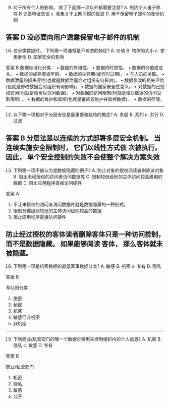 9. 对于所有个人的影响， 除了下面哪一项以外都需要注意? 
A. 制约个人电子邮件
B 记录电话交谈
c. 收集关于上网习惯的信息
D. 用于保留电子邮件的备份机制

答案 D 没必要向用户透露保留电子邮件的机制
-----------------------------------------------------------
16. 在分类数据时， 下列哪一项通常是不考虑的特征?
A. 价值
B. 物体的大小
c. 使用寿命
D. 国家安全的影响

答案 B
数据标准化分类：
• 数据的有用性。
• 数据的时效性。
• 数据的价值或成本。
• 数据的成熟度或年龄。
• 数据的生存期(或何时过期)。
• 与人员的关联。
• 数据泄露的损失评估(也就是数据泄露会对组织有何影响)。
• 数据修改的损失评估(也就是修改数据会对组织有何影响)。
• 数据的国家安全性含义。
• 对数据的己授权访问(也就是谁可以访问数据)。
• 对数据的访问限制(也就是谁对数据的访问受到限制) 。
• 数据的维护和监控(也就是谁应该维护并监控数据) 。
• 数据的存储。

------------------------------------------------------
12. 以下哪一项相对于分层安全是最重要和独特的概念?
A. 多层
B. 系列
c. 并行
D. 过滤

答案 B 
分层法是以连续的方式部署多层安全机制。 当连续实施安全限制时， 它们以线性方式依 次被执行。 因此， 单个安全控制的失败不会使整个解决方案失效
--------------------------------------------------------

13. 下列哪一项不被认为是数据隐藏的例子?
A. 防止对象的授权阅读者删除该对象
B. 阻止未经授权的访问者访问数据库
C. 限制较低级别的主体访问较高级别的数据
D. 阻止应用程序直接访问硬件

答案 A
1. 不让未授权的访问者访问数据库就是数据隐藏的一种形式。
2. 限制分类级别较低的主体访问级别较高的数据
3. 阻止应用程序直接访问硬件

防止经过授权的客体读者删除客体只是一种访问控制， 而不是数据隐藏。 如果能够阅读 客体， 那么客体就未被隐藏。
-------------------------------------------------------
18. 下列哪一项是机密数据的最低军事数据分类?
A. 敏感
B. 机密
c. 专有
D. 隐私

答案 B

军队的分类：
1. 绝密
2. 秘密
3. 机密
4. 敏感但非机密
5. 非机密


----------------------------------------------------
19. 下列商业/私营部门的哪一个数据分类用来控制组织内的个人信息?
A. 机密
B. 隐私
c. 敏感
D. 专有

答案 B

商业/私营部门
1. 机密
2. 隐私
3. 敏感
4. 公开